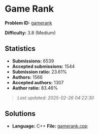 # Game Rank

**Problem ID:** [gamerank](https://open.kattis.com/problems/gamerank)

**Difficulty:** 3.8 (Medium)

## Statistics

- **Submissions:** 6539
- **Accepted submissions:** 1544
- **Submission ratio:** 23.61%
- **Authors:** 1566
- **Accepted authors:** 1307
- **Author ratio:** 83.46%

> *Last updated: 2025-02-26 04:22:30*

## Solutions

- **Language:** C++
  **File:** [gamerank.cpp](./gamerank.cpp)
